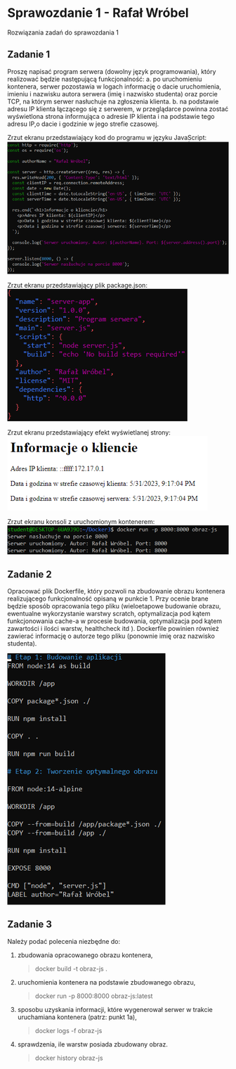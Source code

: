 # **Sprawozdanie 1 - Rafał Wróbel**
Rozwiązania zadań do sprawozdania 1

## **Zadanie 1**
Proszę napisać program serwera (dowolny język programowania), który realizować będzie następującą funkcjonalność:
a. po uruchomieniu kontenera, serwer pozostawia w logach informację o dacie uruchomienia, imieniu i nazwisku autora serwera (imię i nazwisko studenta) oraz porcie TCP, na którym serwer nasłuchuje na zgłoszenia klienta.
b. na podstawie adresu IP klienta łączącego się z serwerem, w przeglądarce powinna zostać wyświetlona strona informująca o adresie IP klienta i na podstawie tego adresu IP,o dacie i godzinie w jego strefie czasowej.

Zrzut ekranu przedstawiający kod do programu w języku JavaScript:  
![Image](Zad1_server.png "Zad1_server")

Zrzut ekranu przedstawiający plik package.json:  
![Image](Zad1_package.png "Zad1_package")

Zrzut ekranu przedstawiający efekt wyświetlanej strony:  
![Image](Zad1_strona.png "Zad1_strona")

Zrzut ekranu konsoli z uruchomionym kontenerem:  
![Image](Zad1_startServer.png "Zad1_startServer")


## **Zadanie 2**
Opracować plik Dockerfile, który pozwoli na zbudowanie obrazu kontenera realizującego funkcjonalność opisaną w punkcie 1. Przy ocenie brane będzie sposób opracowania tego pliku (wieloetapowe budowanie obrazu, ewentualne wykorzystanie warstwy scratch, optymalizacja pod kątem funkcjonowania cache-a w procesie budowania, optymalizacja pod kątem zawartości i ilości warstw, healthcheck itd ). Dockerfile powinien również zawierać informację o autorze tego pliku (ponownie imię oraz nazwisko studenta).

![Image](Zad2.png "Zad2")

## **Zadanie 3**
Należy podać polecenia niezbędne do:
1. zbudowania opracowanego obrazu kontenera,
   > docker build -t obraz-js .
   >
2. uruchomienia kontenera na podstawie zbudowanego obrazu,
   >docker run -p 8000:8000 obraz-js:latest
   >
3. sposobu uzyskania informacji, które wygenerował serwer w trakcie uruchamiana kontenera (patrz: punkt 1a),
   > docker logs -f obraz-js
   >
4. sprawdzenia, ile warstw posiada zbudowany obraz.
   > docker history obraz-js
   >
